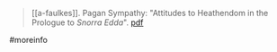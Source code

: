 > [[a-faulkes]]. Pagan Sympathy: "Attitudes to Heathendom in the Prologue to *Snorra Edda*". [pdf](a-faulkes1983.pdf)

#moreinfo